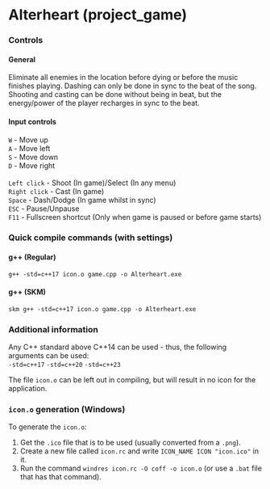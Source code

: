 # Alterheart (project_game)
### Controls
#### General
Eliminate all enemies in the location before dying or before the music finishes playing. Dashing can only be done in sync to the beat of the song.
<br>
Shooting and casting can be done without being in beat, but the energy/power of the player recharges in sync to the beat.
#### Input controls
`W` - Move up<br>
`A` - Move left<br>
`S` - Move down<br>
`D` - Move right<br>
<br>
`Left click` - Shoot (In game)/Select (In any menu)<br>
`Right click` - Cast (In game)<br>
`Space` - Dash/Dodge (In game whilst in sync)<br>
`ESC` - Pause/Unpause<br>
`F11` - Fullscreen shortcut (Only when game is paused or before game starts)<br>
### Quick compile commands (with settings)
#### g++ (Regular)
```
g++ -std=c++17 icon.o game.cpp -o Alterheart.exe
```
#### g++ (SKM)
```
skm g++ -std=c++17 icon.o game.cpp -o Alterheart.exe
```
### Additional information
Any C++ standard above C++14 can be used - thus, the following arguments can be used:
<br>`-std=c++17` `-std=c++20` `-std=c++23`

The file `icon.o` can be left out in compiling, but will result in no icon for the application.

### `icon.o` generation (Windows)
To generate the `icon.o`:
1. Get the `.ico` file that is to be used (usually converted from a `.png`).
2. Create a new file called `icon.rc` and write `ICON_NAME ICON "icon.ico"` in it.
3. Run the command `windres icon.rc -O coff -o icon.o` (or use a `.bat` file that has that command).

